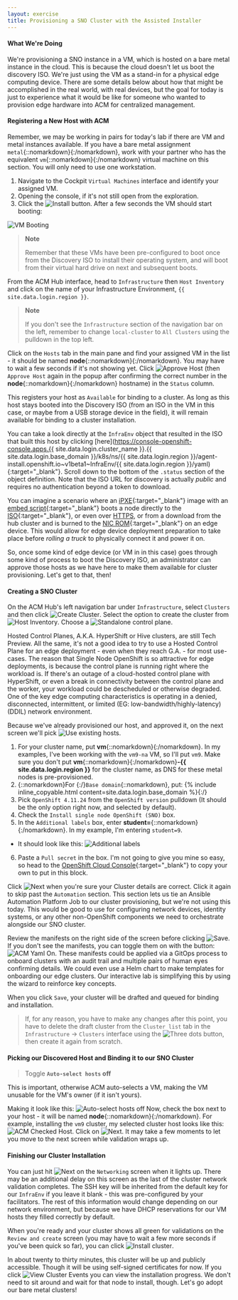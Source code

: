 ```yaml
---
layout: exercise
title: Provisioning a SNO Cluster with the Assisted Installer
---
```


#### What We're Doing

We're provisioning a SNO instance in a VM, which is hosted on a bare metal instance in the cloud. This is because the cloud doesn't let us boot the discovery ISO. We're just using the VM as a stand-in for a physical edge computing device. There are some details below about how that might be accomplished in the real world, with real devices, but the goal for today is just to experience what it would be like for someone who wanted to provision edge hardware into ACM for centralized management.

#### Registering a New Host with ACM

Remember, we may be working in pairs for today's lab if there are VM and metal instances available. If you have a bare metal assignment `metal`{::nomarkdown}<code class="studentId lang-c"></code>{:/nomarkdown}, work with your partner who has the equivalent `vm`{::nomarkdown}<code class="studentId lang-c"></code>{:/nomarkdown} virtual machine on this section. You will only need to use one workstation.

1. Navigate to the Cockpit `Virtual Machines` interface and identify your assigned VM.
2. Opening the console, if it's not still open from the exploration.
3. Click the ![Install](/assets/images/cockpit-vm-install.png?style=small "Install") button. After a few seconds the VM should start booting:

![VM Booting](/assets/images/cockpit-vm-booting.png?style=centered&style=border "VM Booting")

> **Note**
>
> Remember that these VMs have been pre-configured to boot once from the Discovery ISO to install their operating system, and will boot from their virtual hard drive on next and subsequent boots.

From the ACM Hub interface, head to `Infrastructure` then `Host Inventory` and click on the name of your Infrastructure Environment, `{{ site.data.login.region }}`.

> **Note**
>
> If you don't see the `Infrastructure` section of the navigation bar on the left, remember to change `local-cluster` to `All Clusters` using the pulldown in the top left.

Click on the `Hosts` tab in the main pane and find your assigned VM in the list - it should be named **node**{::nomarkdown}<span class="studentId"></span>{:/nomarkdown}. You may have to wait a few seconds if it's not showing yet. Click ![Approve Host](/assets/images/acm-approve-host.png?style=small "Approve Host") (then `Approve Host` again in the popup after confirming the correct number in the **node**{::nomarkdown}<span class="studentId"></span>{:/nomarkdown} hostname) in the `Status` column.

This registers your host as `Available` for binding to a cluster. As long as this host stays booted into the Discovery ISO (from an ISO in the VM in this case, or maybe from a USB storage device in the field), it will remain available for binding to a cluster installation.

You can take a look directly at the `InfraEnv` object that resulted in the ISO that built this host by clicking [here](https://console-openshift-console.apps.{{ site.data.login.cluster_name }}.{{ site.data.login.base_domain }}/k8s/ns/{{ site.data.login.region }}/agent-install.openshift.io~v1beta1~InfraEnv/{{ site.data.login.region }}/yaml){:target="_blank"}. Scroll down to the bottom of the `.status` section of the object definition. Note that the ISO URL for discovery is actually _public_ and requires no authentication beyond a token to download.

You can imagine a scenario where an [iPXE](https://ipxe.org/){:target="_blank"} image with an [embed script](https://ipxe.org/embed){:target="_blank"} boots a node directly to the [ISO](https://ipxe.org/cmd/sanboot#boot_from_an_http_target){:target="_blank"}, or even over [HTTPS](https://ipxe.org/crypto#embedded_certificates), or from a download from the hub cluster and is burned to the [NIC ROM](https://ipxe.org/howto/romburning){:target="_blank"} on an edge device. This would allow for edge device deployment preparation to take place before *rolling a truck* to physically connect it and power it on.

So, once some kind of edge device (or VM in in this case) goes through some kind of process to boot the Discovery ISO, an administrator can approve those hosts as we have here to make them available for cluster provisioning. Let's get to that, then!

#### Creating a SNO Cluster

On the ACM Hub's left navigation bar under `Infrastructure`, select `Clusters` and then click ![Create Cluster](/assets/images/acm-create-cluster.png?style=small "Create Cluster"). Select the option to create the cluster from ![Host Inventory](/assets/images/acm-create-from-host-inventory.png?style=small "Host Inventory"). Choose a ![Standalone](/assets/images/acm-create-standalone.png?style=small "Standalone") control plane.

Hosted Control Planes, A.K.A. HyperShift or Hive clusters, are still Tech Preview. All the same, it's not a good idea to try to use a Hosted Control Plane for an edge deployment - even when they reach G.A. - for most use-cases. The reason that Single Node OpenShift is so attractive for edge deployments, is because the control plane is running right where the workload is. If there's an outage of a cloud-hosted control plane with HyperShift, or even a break in connectivity between the control plane and the worker, your workload could be descheduled or otherwise degraded. One of the key edge computing characteristics is operating in a denied, disconnected, intermittent, or limited (EG: low-bandwidth/highly-latency) (DDIL) network environment.

Because we've already provisioned our host, and approved it, on the next screen we'll pick ![Use existing hosts](/assets/images/acm-use-existing-hosts.png?style=small "Use existing hosts").

1. For your cluster name, put **vm**{::nomarkdown}<span class="studentId"></span>{:/nomarkdown}. In my examples, I've been working with the `vm9-na` VM, so I'll put `vm9`. Make sure you don't put **vm**{::nomarkdown}<span class="studentId"></span>{:/nomarkdown}**-{{ site.data.login.region }}** for the cluster name, as DNS for these metal nodes is pre-provisioned.
2. {::nomarkdown}For {:/}`Base domain`{::nomarkdown}, put: {% include inline_copyable.html content=site.data.login.base_domain %}{:/}
3. Pick `OpenShift 4.11.24` from the `OpenShift version` pulldown (It should be the only option right now, and selected by default).
4. Check the `Install single node OpenShift (SNO)` box.
5. In the `Additional labels` box, enter **student=**{::nomarkdown}<span class="studentId"></span>{:/nomarkdown}. In my example, I'm entering `student=9`.
  - It should look like this: ![Additional labels](/assets/images/acm-cluster-additional-labels.png?style=border "Additional labels")
6. Paste a `Pull secret` in the box. I'm not going to give you mine so easy, so head to the [OpenShift Cloud Console](https://console.redhat.com/openshift/install/pull-secret){:target="_blank"} to copy your own to put in this block.

Click ![Next](/assets/images/acm-next.png?style=small) when you're sure your Cluster details are correct. Click it again to skip past the `Automation` section. This section lets us tie an Ansible Automation Platform Job to our cluster provisioning, but we're not using this today. This would be good to use for configuring network devices, identity systems, or any other non-OpenShift components we need to orchestrate alongside our SNO cluster.

Review the manifests on the right side of the screen before clicking ![Save](/assets/images/acm-save.png?style=small). If you don't see the manifests, you can toggle them on with the button: ![ACM Yaml On](/assets/images/acm-cluster-enable-yaml.png?style=small "ACM Yaml On"). These manifests could be applied via a GitOps process to onboard clusters with an audit trail and multiple pairs of human eyes confirming details. We could even use a Helm chart to make templates for onboarding our edge clusters. Our interactive lab is simplifying this by using the wizard to reinforce key concepts.

When you click `Save`, your cluster will be drafted and queued for binding and installation. 

> If, for any reason, you have to make any changes after this point, you have to delete the draft cluster from the `Cluster list` tab in the `Infrastructure` -> `Clusters` interface using the ![Three dots](/assets/images/acm-cluster-three-dots.png?style=small "Three dots") button, then create it again from scratch.

#### Picking our Discovered Host and Binding it to our SNO Cluster

> Toggle **`Auto-select hosts` off**

This is important, otherwise ACM auto-selects a VM, making the VM unusable for the VM's owner (if it isn't yours).

Making it look like this: ![Auto-select hosts off](/assets/images/acm-auto-select-hosts-off.png?style=small)  Now, check the box next to your host - it will be named **node**{::nomarkdown}<span class="studentId"></span>{:/nomarkdown}. For example, installing the `vm9` cluster, my selected cluster host looks like this: ![ACM Checked Host](/assets/images/acm-checked-host.png?style=small "ACM Checked host"). Click on ![Next](/assets/images/acm-next.png?style=small "Next"). It may take a few moments to let you move to the next screen while validation wraps up.

#### Finishing our Cluster Installation

You can just hit ![Next](/assets/images/acm-next.png?style=small "Next") on the `Networking` screen when it lights up. There may be an additional delay on this screen as the last of the cluster network validation completes. The SSH key will be inherited from the default key for our `InfraEnv` if you leave it blank - this was pre-configured by your facilitators. The rest of this information would change depending on our network environment, but because we have DHCP reservations for our VM hosts they filled correctly by default.

When you're ready and your cluster shows all green for validations on the `Review and create` screen (you may have to wait a few more seconds if you've been quick so far), you can click ![Install cluster](/assets/images/acm-install-cluster.png?style=small "Install cluster").

In about twenty to thirty minutes, this cluster will be up and publicly accessible. Though it will be using self-signed certificates for now. If you click ![View Cluster Events](/assets/images/acm-create-cluster-events.png?style=small) you can view the installation progress. We don't need to sit around and wait for that node to install, though. Let's go adopt our bare metal clusters!
